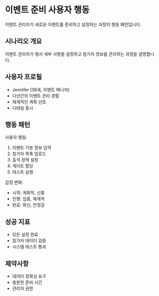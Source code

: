 # 이벤트 준비 사용자 행동

이벤트 관리자가 새로운 이벤트를 준비하고 설정하는 과정의 행동 패턴입니다.

## 시나리오 개요
이벤트 관리자가 행사 세부 사항을 설정하고 참가자 정보를 관리하는 과정을 설명합니다.

## 사용자 프로필
- Jennifer (38세, 이벤트 매니저)
- 다년간의 이벤트 관리 경험
- 체계적인 계획 선호
- 디테일 중시

## 행동 패턴

사용자 행동:
1. 이벤트 기본 정보 입력
2. 참가자 목록 업로드
3. 출석 정책 설정
4. 게이트 할당
5. 테스트 실행

감정 변화:
- 시작: 계획적, 신중
- 진행: 집중, 체계적
- 완료: 확신, 안정감

## 성공 지표
- 모든 설정 완료
- 참가자 데이터 검증
- 시스템 테스트 통과

## 제약사항
- 데이터 정확성 요구
- 충분한 준비 시간
- 관리자 권한
